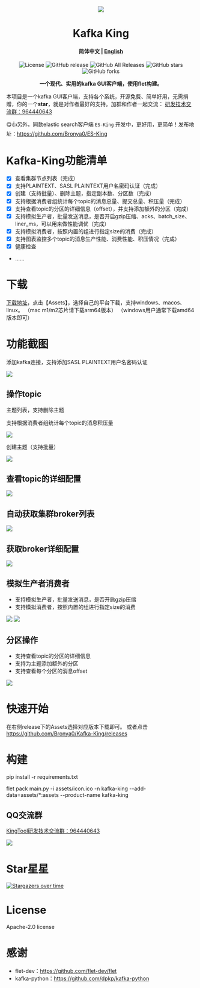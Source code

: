 <div align=center><img src="assets/icon.ico"></div>
<h1 align="center">Kafka King </h1>
<h4 align="center"><strong>简体中文</strong> | <a href="https://github.com/Bronya0/Kafka-King/blob/main/docs/README_EN.md">English</a></h4>

<div align="center">

![License](https://img.shields.io/github/license/Bronya0/Kafka-King)
![GitHub release](https://img.shields.io/github/release/Bronya0/Kafka-King)
![GitHub All Releases](https://img.shields.io/github/downloads/Bronya0/Kafka-King/total)
![GitHub stars](https://img.shields.io/github/stars/Bronya0/Kafka-King)
![GitHub forks](https://img.shields.io/github/forks/Bronya0/Kafka-King)

<strong>一个现代、实用的kafka GUI客户端，使用flet构建。</strong>
</div>

本项目是一个kafka GUI客户端，支持各个系统，开源免费、简单好用，无需捐赠，你的一个**star**，就是对作者最好的支持。加群和作者一起交流： <a target="_blank" href="https://qm.qq.com/cgi-bin/qm/qr?k=pDqlVFyLMYEEw8DPJlRSBN27lF8qHV2v&jump_from=webapi&authKey=Wle/K0ARM1YQWlpn6vvfiZuMedy2tT9BI73mUvXVvCuktvi0fNfmNR19Jhyrf2Nz">研发技术交流群：964440643</a>
 
😋👍另外，同款elastic search客户端 `ES-King` 开发中，更好用，更简单！发布地址：https://github.com/Bronya0/ES-King 



# Kafka-King功能清单
- [x] 查看集群节点列表（完成）
- [x] 支持PLAINTEXT、SASL PLAINTEXT用户名密码认证（完成）
- [x] 创建（支持批量）、删除主题，指定副本数、分区数（完成）
- [x] 支持根据消费者组统计每个topic的消息总量、提交总量、积压量（完成）
- [x] 支持查看topic的分区的详细信息（offset），并支持添加额外的分区（完成）
- [x] 支持模拟生产者，批量发送消息，是否开启gzip压缩、acks、batch_size、liner_ms，可以用来做性能调优（完成）
- [x] 支持模拟消费者，按照内置的组进行指定size的消费（完成）
- [x] 支持图表监控多个topic的消息生产性能、消费性能、积压情况（完成）
- [x] 健康检查
- ……

# 下载
[下载地址](https://github.com/Bronya0/Kafka-King/releases)，点击【Assets】，选择自己的平台下载，支持windows、macos、linux。
（mac m1/m2芯片请下载arm64版本）
（windows用户通常下载amd64版本即可）

# 功能截图

添加kafka连接，支持添加SASL PLAINTEXT用户名密码认证

![](docs/snap/p0.png)


## 操作topic
主题列表，支持删除主题

支持根据消费者组统计每个topic的消息积压量

![](docs/snap/p9.png)

创建主题（支持批量）

![](docs/snap/p4.png)

## 查看topic的详细配置
![](docs/snap/p6.png)

## 自动获取集群broker列表
![](docs/snap/p2.png)

## 获取broker详细配置
![](docs/snap/p3.png)

## 模拟生产者消费者
- 支持模拟生产者，批量发送消息，是否开启gzip压缩
- 支持模拟消费者，按照内置的组进行指定size的消费

![](docs/snap/p8.png)
![](docs/snap/p10.png)



## 分区操作
- 支持查看topic的分区的详细信息
- 支持为主题添加额外的分区
- 支持查看每个分区的消息offset

![](docs/snap/p5.png)


# 快速开始
在右侧release下的Assets选择对应版本下载即可。
或者点击 https://github.com/Bronya0/Kafka-King/releases

# 构建

pip install -r requirements.txt

flet pack main.py -i assets/icon.ico  -n kafka-king --add-data=assets/*:assets --product-name kafka-king

## QQ交流群
<a target="_blank" href="https://qm.qq.com/cgi-bin/qm/qr?k=pDqlVFyLMYEEw8DPJlRSBN27lF8qHV2v&jump_from=webapi&authKey=Wle/K0ARM1YQWlpn6vvfiZuMedy2tT9BI73mUvXVvCuktvi0fNfmNR19Jhyrf2Nz">KingTool研发技术交流群：964440643</a>

![](assets/qq.jpg)


# Star星星
[![Stargazers over time](https://starchart.cc/Bronya0/Kafka-King.svg)](https://starchart.cc/Bronya0/Kafka-King)


# License
Apache-2.0 license

# 感谢
- flet-dev：https://github.com/flet-dev/flet
- kafka-python：https://github.com/dpkp/kafka-python